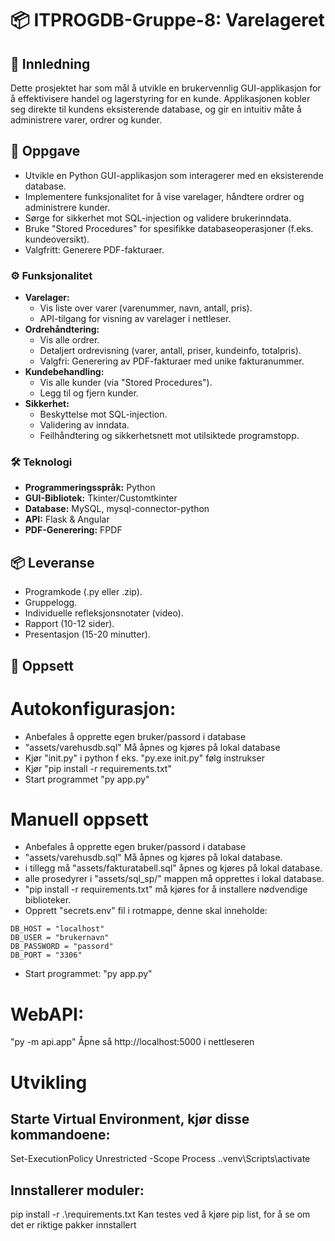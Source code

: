 # 📦 ITPROGDB-Gruppe-8: Varelageret

## 🚀 Innledning

Dette prosjektet har som mål å utvikle en brukervennlig GUI-applikasjon for å effektivisere handel og lagerstyring for en kunde. Applikasjonen kobler seg direkte til kundens eksisterende database, og gir en intuitiv måte å administrere varer, ordrer og kunder.

## 🎯 Oppgave

* Utvikle en Python GUI-applikasjon som interagerer med en eksisterende database.
* Implementere funksjonalitet for å vise varelager, håndtere ordrer og administrere kunder.
* Sørge for sikkerhet mot SQL-injection og validere brukerinndata.
* Bruke "Stored Procedures" for spesifikke databaseoperasjoner (f.eks. kundeoversikt).
* Valgfritt: Generere PDF-fakturaer.

### ⚙️ Funksjonalitet

* **Varelager:**
    * Vis liste over varer (varenummer, navn, antall, pris).
    * API-tilgang for visning av varelager i nettleser.
* **Ordrehåndtering:**
    * Vis alle ordrer.
    * Detaljert ordrevisning (varer, antall, priser, kundeinfo, totalpris).
    * Valgfri: Generering av PDF-fakturaer med unike fakturanummer.
* **Kundebehandling:**
    * Vis alle kunder (via "Stored Procedures").
    * Legg til og fjern kunder.
* **Sikkerhet:**
    * Beskyttelse mot SQL-injection.
    * Validering av inndata.
    * Feilhåndtering og sikkerhetsnett mot utilsiktede programstopp.

### 🛠️ Teknologi

* **Programmeringsspråk:** Python
* **GUI-Bibliotek:** Tkinter/Customtkinter
* **Database:** MySQL, mysql-connector-python
* **API:** Flask & Angular
* **PDF-Generering:** FPDF

## 📦 Leveranse

* Programkode (.py eller .zip).
* Gruppelogg.
* Individuelle refleksjonsnotater (video).
* Rapport (10-12 sider).
* Presentasjon (15-20 minutter).

## 📂 Oppsett

# Autokonfigurasjon:
* Anbefales å opprette egen bruker/passord i database
* "assets/varehusdb.sql" Må åpnes og kjøres på lokal database
* Kjør "init.py" i python f eks. "py.exe init.py" følg instrukser
* Kjør "pip install -r requirements.txt"
* Start programmet "py app.py"

# Manuell oppsett
* Anbefales å opprette egen bruker/passord i database
* "assets/varehusdb.sql" Må åpnes og kjøres på lokal database.
* i tillegg må "assets/fakturatabell.sql" åpnes og kjøres på lokal database.
* alle prosedyrer i "assets/sql_sp/" mappen må opprettes i lokal database.
* "pip install -r requirements.txt" må kjøres for å installere nødvendige biblioteker.
* Opprett "secrets.env" fil i rotmappe, denne skal inneholde:
```
DB_HOST = "localhost"
DB_USER = "brukernavn"
DB_PASSWORD = "passord"
DB_PORT = "3306"
```
* Start programmet: "py app.py"

# WebAPI:
"py -m api.app" Åpne så http://localhost:5000 i nettleseren


# Utvikling
## Starte Virtual Environment, kjør disse kommandoene: 
Set-ExecutionPolicy Unrestricted -Scope Process
.\.venv\Scripts\activate

## Innstallerer moduler:
pip install -r .\requirements.txt
Kan testes ved å kjøre pip list, for å se om det er riktige pakker innstallert



